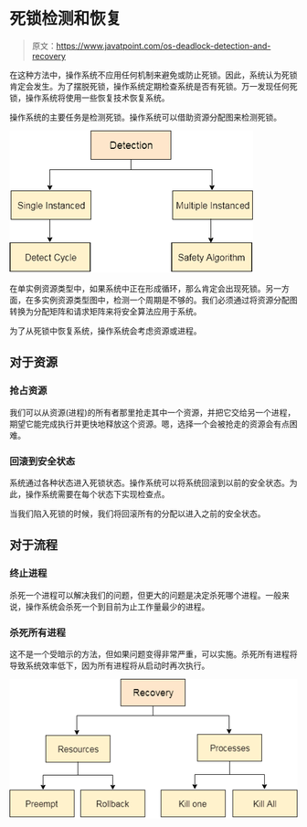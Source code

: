 # 死锁检测和恢复

> 原文：<https://www.javatpoint.com/os-deadlock-detection-and-recovery>

在这种方法中，操作系统不应用任何机制来避免或防止死锁。因此，系统认为死锁肯定会发生。为了摆脱死锁，操作系统定期检查系统是否有死锁。万一发现任何死锁，操作系统将使用一些恢复技术恢复系统。

操作系统的主要任务是检测死锁。操作系统可以借助资源分配图来检测死锁。

![OS Deadlock Detection and Recovery](img/fb480e121145fef380b7acafb8e6f140.png)

在单实例资源类型中，如果系统中正在形成循环，那么肯定会出现死锁。另一方面，在多实例资源类型图中，检测一个周期是不够的。我们必须通过将资源分配图转换为分配矩阵和请求矩阵来将安全算法应用于系统。

为了从死锁中恢复系统，操作系统会考虑资源或进程。

## 对于资源

### 抢占资源

我们可以从资源(进程)的所有者那里抢走其中一个资源，并把它交给另一个进程，期望它能完成执行并更快地释放这个资源。嗯，选择一个会被抢走的资源会有点困难。

### 回滚到安全状态

系统通过各种状态进入死锁状态。操作系统可以将系统回滚到以前的安全状态。为此，操作系统需要在每个状态下实现检查点。

当我们陷入死锁的时候，我们将回滚所有的分配以进入之前的安全状态。

## 对于流程

### 终止进程

杀死一个进程可以解决我们的问题，但更大的问题是决定杀死哪个进程。一般来说，操作系统会杀死一个到目前为止工作量最少的进程。

### 杀死所有进程

这不是一个受暗示的方法，但如果问题变得非常严重，可以实施。杀死所有进程将导致系统效率低下，因为所有进程将从启动时再次执行。

![OS Deadlock Detection and Recovery 1](img/677d39a575fd2c2907bd0d7821e93f4d.png)